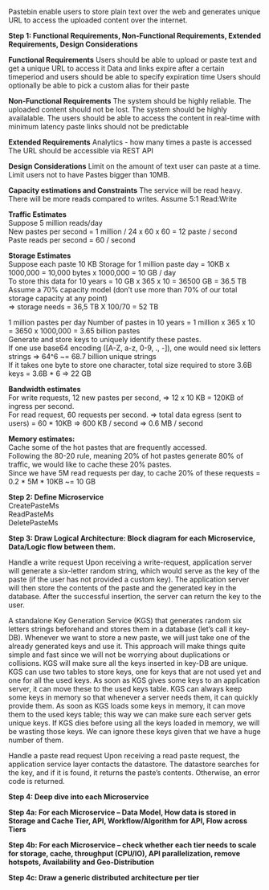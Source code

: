 Pastebin enable users to store plain text over the web and generates unique URL to access the uploaded content over the internet.

<b>Step 1: Functional Requirements, Non-Functional Requirements, Extended Requirements, Design Considerations</b>

<b>Functional Requirements</b>
Users should be able to upload or paste text and get a unique URL to access it
Data and links expire after a certain timeperiod and users should be able to specify expiration time
Users should optionally be able to pick a custom alias for their paste

<b>Non-Functional Requirements</b>
The system should be highly reliable. The uploaded content should not be lost.
The system should be highly availalable. 
The users should be able to access the content in real-time with minimum latency
paste links should not be predictable

<b>Extended Requirements</b>
Analytics - how many times a paste is accessed
The URL should be accessible via REST API

<b>Design Considerations</b>
Limit on the amount of text user can paste at a time. Limit users not to have Pastes bigger than 10MB.

<b>Capacity estimations and Constraints</b>
The service will be read heavy. There will be more reads compared to writes.
Assume 5:1 Read:Write

<b>Traffic Estimates</b>  <br>
Suppose 5 million reads/day  <br>
New pastes per second = 1 million / 24 x 60 x 60 = 12 paste / second  <br>
Paste reads per second = 60 / second

<b>Storage Estimates</b>  <br>
Suppose each paste 10 KB
Storage for 1 million paste day = 10KB x 1000,000 = 10,000 bytes x 1000,000 = 10 GB / day <br>
To store this data for 10 years = 10 GB x 365 x 10 = 36500 GB =  36.5 TB  <br>
Assume a 70% capacity model (don’t use more than 70% of our total storage capacity at any point)  <br>
=> storage needs = 36,5 TB X 100/70 = 52 TB
 
1 million pastes per day
Number of pastes in 10 years = 1 million x 365 x 10 = 3650 x 1000,000 = 3.65 billion pastes   <br>
Generate and store keys to uniquely identify these pastes.   <br>
If one use base64 encoding ([A-Z, a-z, 0-9, ., -]), one would need six letters strings => 64^6 ~= 68.7 billion unique strings  <br>
If it takes one byte to store one character, total size required to store 3.6B keys = 3.6B * 6 => 22 GB  

<b>Bandwidth estimates</b>  <br>
For write requests, 12 new pastes per second, => 12 x 10 KB = 120KB of ingress per second.  <br>
For read request, 60 requests per second. => total data egress (sent to users) = 60 * 10KB => 600 KB / second => 0.6 MB / second

<b>Memory estimates: </b>  <br>
Cache some of the hot pastes that are frequently accessed.   <br>
Following the 80-20 rule, meaning 20% of hot pastes generate 80% of traffic, we would like to cache these 20% pastes.  <br>
Since we have 5M read requests per day, to cache 20% of these requests = 0.2 * 5M * 10KB ~= 10 GB

<b>Step 2: Define Microservice</b><br>
CreatePasteMs <br>
ReadPasteMs <br>
DeletePasteMs <br>

<b>Step 3: Draw Logical Architecture: Block diagram for each Microservice, Data/Logic flow between them.</b>

Handle a write request
Upon receiving a write-request, application server will generate a six-letter random string, which would serve as the key of the paste (if the user has not provided a custom key). The application server will then store the contents of the paste and the generated key in the database. After the successful insertion, the server can return the key to the user.

A standalone Key Generation Service (KGS) that generates random six letters strings beforehand and stores them in a database (let’s call it key-DB). Whenever we want to store a new paste, we will just take one of the already generated keys and use it. This approach will make things quite simple and fast since we will not be worrying about duplications or collisions. KGS will make sure all the keys inserted in key-DB are unique. KGS can use two tables to store keys, one for keys that are not used yet and one for all the used keys. As soon as KGS gives some keys to an application server, it can move these to the used keys table. KGS can always keep some keys in memory so that whenever a server needs them, it can quickly provide them. As soon as KGS loads some keys in memory, it can move them to the used keys table; this way we can make sure each server gets unique keys. If KGS dies before using all the keys loaded in memory, we will be wasting those keys. We can ignore these keys given that we have a huge number of them.

Handle a paste read request
Upon receiving a read paste request, the application service layer contacts the datastore. The datastore searches for the key, and if it is found, it returns the paste’s contents. Otherwise, an error code is returned.

<b>Step 4: Deep dive into each Microservice</b>

<b>Step 4a: For each Microservice – Data Model, How data is stored in Storage and Cache Tier, API, Workflow/Algorithm for API, Flow across Tiers</b>

<b>Step 4b: For each Microservice – check whether each tier needs to scale for storage, cache, throughput (CPU/IO), API parallelization, remove hotspots, Availability and Geo-Distribution</b>

<b>Step 4c: Draw a generic distributed architecture per tier</b>

